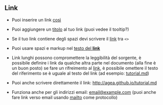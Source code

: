 Link
----

- Puoi inserire un link [così](/tutorial.md)

- Puoi aggiungere un [titolo](http://agea.github.io/tutorial.md "Markdown Tutorial") al tuo link (puoi vedee il tooltip?)

- Se il tuo link contiene degli spazi devi scrivere il [link](<http://example.com/a space>) tra `<>`
 
- Puoi usare spazi e markup nel [testo del **link**](http://agea.github.io/tutorial.md)

- Link lunghi possono compromettere la leggibilità del sorgente, è possibile definire i link da qualche altra parte nel documento (alla fine è un buon posto) se fare un rifreimento al [link][tutorial.md], è possibile omettere il testo del riferimento se è uguale al testo del link (ad esempio:  [tutorial.md][])
 
- Puoi anche scrivere direttamente il link: <http://agea.github.io/tutorial.md>
 
- Funziona anche per gli indirizzi email: <email@example.com> (puoi anche fare link verso email usando [mailto](mailto:email@example.com) come protocollo)
 

[tutorial.md]: http://agea.github.io/tutorial.md